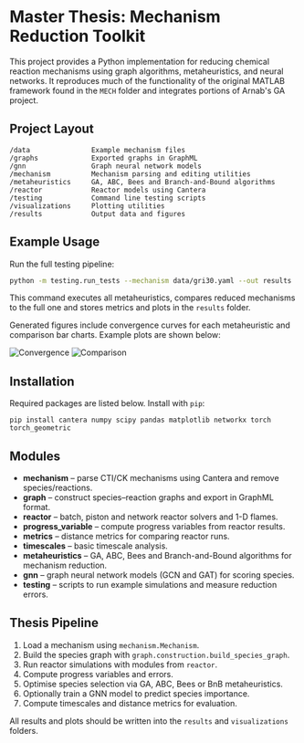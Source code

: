 # Master Thesis: Mechanism Reduction Toolkit

This project provides a Python implementation for reducing chemical reaction mechanisms using graph algorithms, metaheuristics, and neural networks.  It reproduces much of the functionality of the original MATLAB framework found in the `MECH` folder and integrates portions of Arnab's GA project.

## Project Layout

```
/data               Example mechanism files
/graphs             Exported graphs in GraphML
/gnn                Graph neural network models
/mechanism          Mechanism parsing and editing utilities
/metaheuristics     GA, ABC, Bees and Branch-and-Bound algorithms
/reactor            Reactor models using Cantera
/testing            Command line testing scripts
/visualizations     Plotting utilities
/results            Output data and figures
```

## Example Usage

Run the full testing pipeline:

```bash
python -m testing.run_tests --mechanism data/gri30.yaml --out results
```

This command executes all metaheuristics, compares reduced mechanisms to the full one and stores metrics and plots in the `results` folder.

Generated figures include convergence curves for each metaheuristic and
comparison bar charts. Example plots are shown below:

![Convergence](results/convergence.png)
![Comparison](results/comparison.png)

## Installation

Required packages are listed below.  Install with `pip`:

```
pip install cantera numpy scipy pandas matplotlib networkx torch torch_geometric
```

## Modules

- **mechanism** – parse CTI/CK mechanisms using Cantera and remove species/reactions.
- **graph** – construct species–reaction graphs and export in GraphML format.
- **reactor** – batch, piston and network reactor solvers and 1-D flames.
- **progress_variable** – compute progress variables from reactor results.
- **metrics** – distance metrics for comparing reactor runs.
- **timescales** – basic timescale analysis.
- **metaheuristics** – GA, ABC, Bees and Branch-and-Bound algorithms for mechanism reduction.
- **gnn** – graph neural network models (GCN and GAT) for scoring species.
- **testing** – scripts to run example simulations and measure reduction errors.

## Thesis Pipeline
1. Load a mechanism using `mechanism.Mechanism`.
2. Build the species graph with `graph.construction.build_species_graph`.
3. Run reactor simulations with modules from `reactor`.
4. Compute progress variables and errors.
5. Optimise species selection via GA, ABC, Bees or BnB metaheuristics.
6. Optionally train a GNN model to predict species importance.
7. Compute timescales and distance metrics for evaluation.

All results and plots should be written into the `results` and `visualizations` folders.
